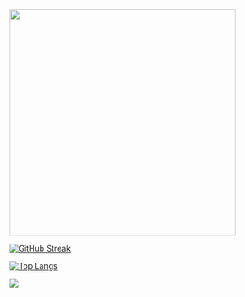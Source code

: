 <img src="https://github-readme-stats.vercel.app/api?username=MubashirAngathil&count_private=true&show_icons=true&theme=chartreuse-dark&background=000000" width="400">

[![GitHub Streak](https://github-readme-streak-stats.herokuapp.com?user=MubashirAngathil&count_private=true&show_icons=true&theme=dark&date_format=M%20j%5B%2C%20Y%5D&background=000000&stroke=045E61&ring=18CABF&fire=07DDD6&currStreakNum=FFFFFF&currStreakLabel=00DDD5&border=15686A&dates=0CAB31)](https://git.io/streak-stats)

[![Top Langs](https://github-readme-stats.vercel.app/api/top-langs/?username=MubashirAngathil&layout=compact&theme=vision-friendly-dark)](https://github.com/anuraghazra/github-readme-stats)

[![](https://raw.githubusercontent.com/jasonlong/jasonlong/main/chat.svg?token=AAABPWFQB3UQVH67GAPKNRLAXLBQG)](https://twitter.com/mubazyr-ashraf)
